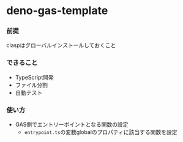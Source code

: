 # deno-gas-template

### 前提

claspはグローバルインストールしておくこと

### できること

- TypeScript開発
- ファイル分割
- 自動テスト

### 使い方

- GAS側でエントリーポイントとなる関数の設定
  - `entrypoint.ts`の変数globalのプロパティに該当する関数を設定
